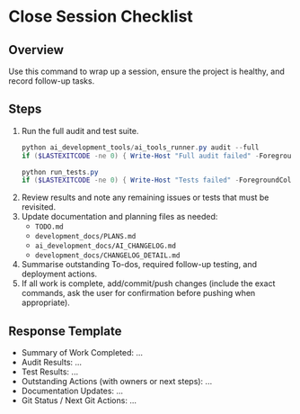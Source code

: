 # Close Session Checklist

## Overview
Use this command to wrap up a session, ensure the project is healthy, and record follow-up tasks.

## Steps
1. Run the full audit and test suite.
   ```powershell
   python ai_development_tools/ai_tools_runner.py audit --full
   if ($LASTEXITCODE -ne 0) { Write-Host "Full audit failed" -ForegroundColor Red }

   python run_tests.py
   if ($LASTEXITCODE -ne 0) { Write-Host "Tests failed" -ForegroundColor Red }
   ```
2. Review results and note any remaining issues or tests that must be revisited.
3. Update documentation and planning files as needed:
   - `TODO.md`
   - `development_docs/PLANS.md`
   - `ai_development_docs/AI_CHANGELOG.md`
   - `development_docs/CHANGELOG_DETAIL.md`
4. Summarise outstanding To-dos, required follow-up testing, and deployment actions.
5. If all work is complete, add/commit/push changes (include the exact commands, ask the user for confirmation before pushing when appropriate).

## Response Template
- Summary of Work Completed: ...
- Audit Results: ...
- Test Results: ...
- Outstanding Actions (with owners or next steps): ...
- Documentation Updates: ...
- Git Status / Next Git Actions: ...
